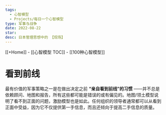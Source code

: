 ```yaml
---
tags:
  - 心智模型
  - Projects/每日一个心智模型
type: 军事与战争
date: 2022-08-22
star: 
desc: 日本管理思想中的 【现场】
---
```

[[+Home]] - [[心智模型 TOC]] - [[100种心智模型]]


# 看到前线

最有价值的军事策略之一是在做出决定之前 **“亲自看到前线”的习惯** ——并不总是依赖顾问、地图和报告，所有这些都可能是错误的或有偏见的。地图/领土模型说明了看不到正面的问题，激励模型也是如此。任何组织的领导者通常都可以从看到正面中受益，因为它不仅提供第一手信息，而且还倾向于提高二手信息的质量。

